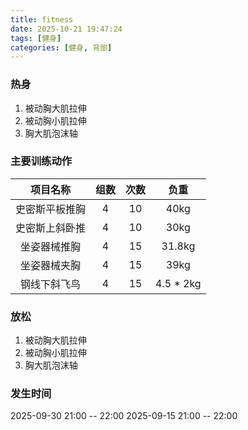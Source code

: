 ```yaml
---
title: fitness
date: 2025-10-21 19:47:24
tags: [健身]
categories: [健身, 背部]
---
```


### 热身
1. 被动胸大肌拉伸
2. 被动胸小肌拉伸
3. 胸大肌泡沫轴

### 主要训练动作
|项目名称|组数|次数|负重|
|:----:|:----:|:----:|:----:|
| 史密斯平板推胸 | 4 | 10 | 40kg |
| 史密斯上斜卧推 | 4 | 10 | 30kg |
| 坐姿器械推胸 | 4 | 15 | 31.8kg |
| 坐姿器械夹胸 | 4 | 15 | 39kg |
| 钢线下斜飞鸟 | 4 | 15 | 4.5 * 2kg |




### 放松
1. 被动胸大肌拉伸
2. 被动胸小肌拉伸
3. 胸大肌泡沫轴

### 发生时间
2025-09-30 21:00 -- 22:00
2025-09-15 21:00 -- 22:00